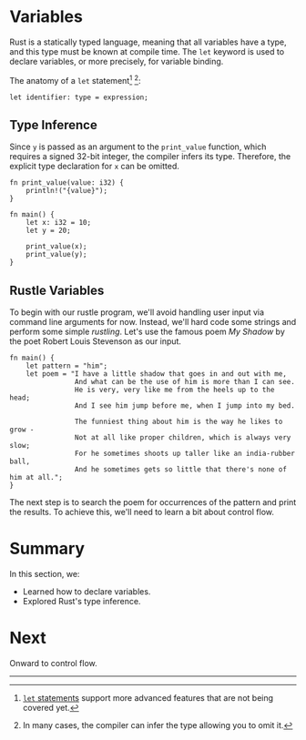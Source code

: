 # Variables

Rust is a statically typed language, meaning that all variables have a type, and
this type must be known at compile time. The `let` keyword is used to declare
variables, or more precisely, for variable binding.

The anatomy of a `let` statement[^1] [^2]:

```
let identifier: type = expression;
```

## Type Inference

Since `y` is passed as an argument to the `print_value` function, which requires
a signed 32-bit integer, the compiler infers its type. Therefore, the explicit
type declaration for `x` can be omitted.

```rust,editable
fn print_value(value: i32) {
    println!("{value}");
}

fn main() {
    let x: i32 = 10;
    let y = 20;

    print_value(x);
    print_value(y);
}
```

## Rustle Variables

To begin with our rustle program, we'll avoid handling user input via command
line arguments for now. Instead, we'll hard code some strings and perform some
simple _rustling_. Let's use the famous poem _My Shadow_ by the poet Robert
Louis Stevenson as our input.

```rust,editable
fn main() {
    let pattern = "him";
    let poem = "I have a little shadow that goes in and out with me,
                And what can be the use of him is more than I can see.
                He is very, very like me from the heels up to the head;
                And I see him jump before me, when I jump into my bed.

                The funniest thing about him is the way he likes to grow -
                Not at all like proper children, which is always very slow;
                For he sometimes shoots up taller like an india-rubber ball,
                And he sometimes gets so little that there's none of him at all.";
}
```

The next step is to search the poem for occurrences of the pattern and print the
results. To achieve this, we'll need to learn a bit about control flow.

# Summary

In this section, we:

- Learned how to declare variables.
- Explored Rust's type inference.

# Next

Onward to control flow.

[`let` statements]:
  https://doc.rust-lang.org/reference/statements.html#let-statements

---

[^1]:
    [`let` statements] support more advanced features that are not being covered
    yet.

[^2]: In many cases, the compiler can infer the type allowing you to omit it.

